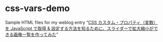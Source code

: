 css-vars-demo
=============

Sample HTML files for my weblog entry “[CSS カスタム・プロパティ（変数）を JavaScript で取得 & 設定する方法を知るために、スライダーで拡大縮小ができる画像一覧を作ってみた](https://jeffreyfrancesco.org/weblog/2025020201/)”
